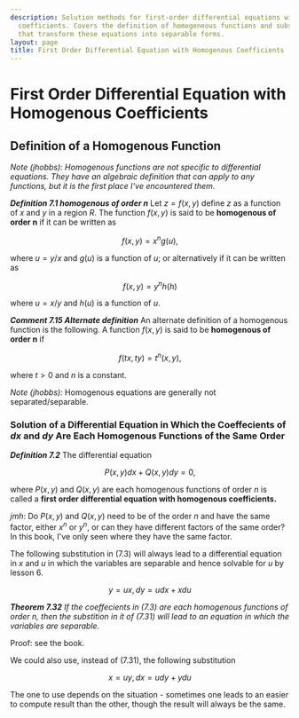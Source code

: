 ```yaml
---
description: Solution methods for first-order differential equations with homogeneous
  coefficients. Covers the definition of homogeneous functions and substitution techniques
  that transform these equations into separable forms.
layout: page
title: First Order Differential Equation with Homogenous Coefficients
---
```


# First Order Differential Equation with Homogenous Coefficients

## Definition of a Homogenous Function

*Note (jhobbs): Homogenous functions are not specific to differential equations. They have an algebraic definition that can apply to any functions, but it is the first place I've encountered them.*

***Definition 7.1 homogenous of order n***
Let $z = f(x,y)$ define $z$ as a function of $x$ and $y$ in a region $R$. The function $f(x,y)$ is said to be **homogenous of order n** if it can be written as

$$f(x,y) = x^ng(u), \tag{7.11}$$

where $u = y/x$ and $g(u)$ is a function of $u$; or alternatively if it can be written as

$$ f(x,y) = y^nh(h) \tag{7.12}$$

where $u = x/y$ and $h(u)$ is a function of $u$.

***Comment 7.15 Alternate definition***
An alternate definition of a homogenous function is the following. A function $f(x,y)$ is said to be **homogenous of order n** if

$$ f(tx,ty) = t^n(x,y), \tag{7.16} $$

where $t > 0$ and $n$ is a constant.

*Note (jhobbs):* Homogenous equations are generally not separated/separable.

### Solution of a Differential Equation in Which the Coeffecients of $dx$ and $dy$ Are Each Homogenous Functions of the Same Order

***Definition 7.2***
The differential equation

$$ P(x,y)dx + Q(x,y)dy = 0, \tag{7.3} $$

where $P(x,y)$ and $Q(x,y)$ are each homogenous functions of order $n$ is called a **first order differential equation with homogenous coefficients.**

*jmh*: Do $P(x,y)$ and $Q(x,y)$ need to be of the order $n$ and have the same factor, either $x^n$ or $y^n$, or can they have different factors of the same order? In this book, I've only seen where they have the same factor.

The following substitution in (7.3) will always lead to a differential equation in $x$ and $u$ in which the variables are separable and hence solvable for $u$ by lesson 6.

$$ y = ux, dy = udx + xdu \tag{7.31} $$

***Theorem 7.32***
*If the coeffecients in (7.3) are each homogenous functions of order n, then the substition in it of (7.31) will lead to an equation in which the variables are separable.*

Proof: see the book.

We could also use, instead of (7.31), the following substitution

$$ x = uy, dx = udy + ydu \tag{7.33} $$

The one to use depends on the situation - sometimes one leads to an easier to compute result than the other, though the result will always be the same.